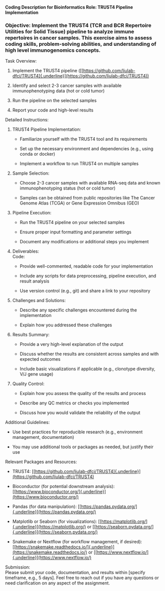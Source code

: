 **Coding Description for Bioinformatics Role: TRUST4 Pipeline
Implementation**

### **Objective**: Implement the TRUST4 (TCR and BCR Repertoire Utilities for Solid Tissue) pipeline to analyze immune repertoires in cancer samples. This exercise aims to assess coding skills, problem-solving abilities, and understanding of high level immunogenomics concepts.

Task Overview:

1.  Implement the TRUST4 pipeline
    ([[https://github.com/liulab-dfci/TRUST4]{.underline}](https://github.com/liulab-dfci/TRUST4))

2.  Identify and select 2-3 cancer samples with available
    immunophenotyping data (hot or cold tumor)

3.  Run the pipeline on the selected samples

4.  Report your code and high-level results

Detailed Instructions:

1.  TRUST4 Pipeline Implementation:

    -   Familiarize yourself with the TRUST4 tool and its requirements

    -   Set up the necessary environment and dependencies (e.g., using
        conda or docker)

    -   Implement a workflow to run TRUST4 on multiple samples

2.  Sample Selection:

    -   Choose 2-3 cancer samples with available RNA-seq data and known
        immunophenotyping status (hot or cold tumor)

    -   Samples can be obtained from public repositories like The Cancer
        Genome Atlas (TCGA) or Gene Expression Omnibus (GEO)

3.  Pipeline Execution:

    -   Run the TRUST4 pipeline on your selected samples

    -   Ensure proper input formatting and parameter settings

    -   Document any modifications or additional steps you implement

4.  Deliverables:\
    Code:

    -   Provide well-commented, readable code for your implementation

    -   Include any scripts for data preprocessing, pipeline execution,
        and result analysis

    -   Use version control (e.g., git) and share a link to your
        repository

5.  Challenges and Solutions:

    -   Describe any specific challenges encountered during the
        implementation

    -   Explain how you addressed these challenges

6.  Results Summary:

    -   Provide a very high-level explanation of the output

    -   Discuss whether the results are consistent across samples and
        with expected outcomes

    -   Include basic visualizations if applicable (e.g., clonotype
        diversity, V/J gene usage)

7.  Quality Control:

    -   Explain how you assess the quality of the results and process

    -   Describe any QC metrics or checks you implemented

    -   Discuss how you would validate the reliability of the output

Additional Guidelines:

-   Use best practices for reproducible research (e.g., environment
    management, documentation)

-   You may use additional tools or packages as needed, but justify
    their use

Relevant Packages and Resources:

-   TRUST4:
    [[https://github.com/liulab-dfci/TRUST4]{.underline}](https://github.com/liulab-dfci/TRUST4)

-   Bioconductor (for potential downstream analysis):
    [[https://www.bioconductor.org/]{.underline}](https://www.bioconductor.org/)

-   Pandas (for data manipulation):
    [[https://pandas.pydata.org/]{.underline}](https://pandas.pydata.org/)

-   Matplotlib or Seaborn (for visualizations):
    [[https://matplotlib.org/]{.underline}](https://matplotlib.org/) or
    [[https://seaborn.pydata.org/]{.underline}](https://seaborn.pydata.org/)

-   Snakemake or Nextflow (for workflow management, if desired):
    [[https://snakemake.readthedocs.io/]{.underline}](https://snakemake.readthedocs.io/)
    or
    [[https://www.nextflow.io/]{.underline}](https://www.nextflow.io/)

Submission:\
Please submit your code, documentation, and results within \[specify
timeframe, e.g., 5 days\]. Feel free to reach out if you have any
questions or need clarification on any aspect of the assignment.

